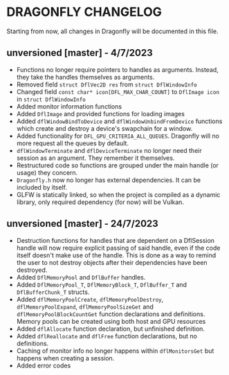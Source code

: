 # DRAGONFLY CHANGELOG

Starting from now, all changes in Dragonfly will be documented in this file.

## unversioned [master] - 4/7/2023
- Functions no longer require pointers to handles as arguments. Instead, they take the handles themselves as arguments.
- Removed field `struct DflVec2D res` from `struct DflWindowInfo`
- Changed field `const char* icon[DFL_MAX_CHAR_COUNT]` to `DflImage icon` in `struct DflWindowInfo`
- Added monitor information functions
- Added `DflImage` and provided functions for loading images
- Added `dflWindowBindToDevice` and `dflWindowUnbindFromDevice` functions which create and destroy a device's swapchain for a window.
- Added functionality for `DFL_GPU_CRITERIA_ALL_QUEUES`. Dragonfly will no more request all the queues by default.
- `dflWindowTerminate` and `dflDeviceTerminate` no longer need their session as an argument. They remember it themselves.
- Restructured code so functions are grouped under the main handle (or usage) they concern.
- `Dragonfly.h` now no longer has external dependencies. It can be included by itself. 
- GLFW is statically linked, so when the project is compiled as a dynamic library, only required dependency (for now) will be Vulkan.

## unversioned [master] - 24/7/2023
- Destruction functions for handles that are dependent on a DflSession handle will now require explicit passing of said handle, even if the code itself doesn't make use of the handle. This is done as a way to remind the user to not destroy objects after their dependencies have been destroyed.
- Added `DflMemoryPool` and `DflBuffer` handles.
- Added `DflMemoryPool_T`, `DflMemoryBlock_T`, `DflBuffer_T` and `DflBufferChunk_T` structs.
- Added `dflMemoryPoolCreate`, `dflMemoryPoolDestroy`, `dflMemoryPoolExpand`, `dflMemoryPoolSizeGet` and `dflMemoryPoolBlockCountGet` function declarations and definitions. Memory pools can be created using both host and GPU resources
- Added `dflAllocate` function declaration, but unfinished definition.
- Added `dflReallocate` and `dflFree` function declarations, but no definitions.
- Caching of monitor info no longer happens within `dflMonitorsGet` but happens when creating a session.
- Added error codes